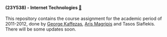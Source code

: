 #### (23Y538) - Internet Technologies [:link:](https://www.ceid.upatras.gr/en/undergraduate/courses/23%CE%A5538)

This repository contains the course assignment for the academic period of 2011-2012, done by
[George Kaffezas](https://github.com/gkffzs), [Aris Magripis](https://github.com/aris-mag) and Tasos Siaflekis. There will
be some updates soon.